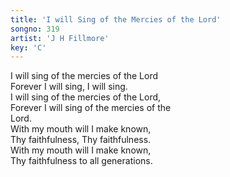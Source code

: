 ```yaml
---    
title: 'I will Sing of the Mercies of the Lord'    
songno: 319    
artist: 'J H Fillmore'    
key: 'C'    
---    
```

I will sing of the mercies of the Lord  
Forever I will sing, I will sing.  
I will sing of the mercies of the Lord,  
Forever I will sing of the mercies of the  
Lord.  
With my mouth will I make known,  
Thy faithfulness, Thy faithfulness.  
With my mouth will I make known,  
Thy faithfulness to all generations.  
